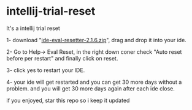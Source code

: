 # intellij-trial-reset
It's a intellij trial reset

1- download "[ide-eval-resetter-2.1.6.zip](https://github.com/30iahkolLaw/intellij-trial-reset/raw/main/ide-eval-resetter-2.1.6.zip)", drag and drop it into your ide.

2- Go to Help-> Eval Reset, in the right down coner check "Auto reset before per restart" and finally click on reset.

3- click yes to restart your IDE.

4- your ide will get restarted and you can get 30 more days without a problem. and you will get 30 more days again after each ide close.


if you enjoyed, star this repo so i keep it updated
